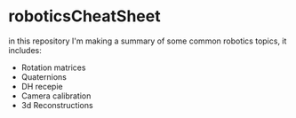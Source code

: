 # roboticsCheatSheet
in this repository I'm making a summary of some common robotics topics, it includes:
* Rotation matrices
* Quaternions
* DH recepie
* Camera calibration
* 3d Reconstructions

